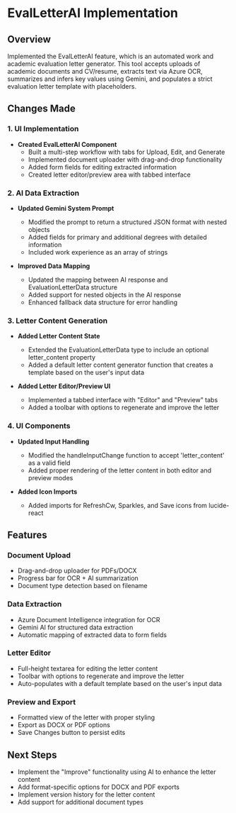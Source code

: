 # EvalLetterAI Implementation

## Overview
Implemented the EvalLetterAI feature, which is an automated work and academic evaluation letter generator. This tool accepts uploads of academic documents and CV/resume, extracts text via Azure OCR, summarizes and infers key values using Gemini, and populates a strict evaluation letter template with placeholders.

## Changes Made

### 1. UI Implementation
- **Created EvalLetterAI Component**
  - Built a multi-step workflow with tabs for Upload, Edit, and Generate
  - Implemented document uploader with drag-and-drop functionality
  - Added form fields for editing extracted information
  - Created letter editor/preview area with tabbed interface

### 2. AI Data Extraction
- **Updated Gemini System Prompt**
  - Modified the prompt to return a structured JSON format with nested objects
  - Added fields for primary and additional degrees with detailed information
  - Included work experience as an array of strings

- **Improved Data Mapping**
  - Updated the mapping between AI response and EvaluationLetterData structure
  - Added support for nested objects in the AI response
  - Enhanced fallback data structure for error handling

### 3. Letter Content Generation
- **Added Letter Content State**
  - Extended the EvaluationLetterData type to include an optional letter_content property
  - Added a default letter content generator function that creates a template based on the user's input data

- **Added Letter Editor/Preview UI**
  - Implemented a tabbed interface with "Editor" and "Preview" tabs
  - Added a toolbar with options to regenerate and improve the letter

### 4. UI Components
- **Updated Input Handling**
  - Modified the handleInputChange function to accept 'letter_content' as a valid field
  - Added proper rendering of the letter content in both editor and preview modes

- **Added Icon Imports**
  - Added imports for RefreshCw, Sparkles, and Save icons from lucide-react

## Features

### Document Upload
- Drag-and-drop uploader for PDFs/DOCX
- Progress bar for OCR + AI summarization
- Document type detection based on filename

### Data Extraction
- Azure Document Intelligence integration for OCR
- Gemini AI for structured data extraction
- Automatic mapping of extracted data to form fields

### Letter Editor
- Full-height textarea for editing the letter content
- Toolbar with options to regenerate and improve the letter
- Auto-populates with a default template based on the user's input data

### Preview and Export
- Formatted view of the letter with proper styling
- Export as DOCX or PDF options
- Save Changes button to persist edits

## Next Steps
- Implement the "Improve" functionality using AI to enhance the letter content
- Add format-specific options for DOCX and PDF exports
- Implement version history for the letter content
- Add support for additional document types
